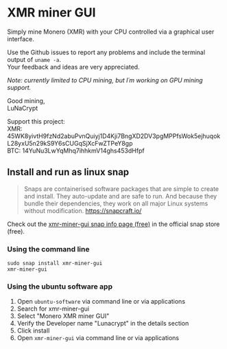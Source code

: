 # XMR miner GUI
Simply mine Monero (XMR) with your CPU controlled via a graphical user interface.

Use the Github issues to report any problems and include the terminal output of `uname -a`.  
Your feedback and ideas are very appreciated.

*Note: currently limited to CPU mining, but I´m working on GPU mining support.*

Good mining,  
LuNaCrypt


Support this project:  
XMR: 45WK8yivtH9fzNd2abuPvnQuiyj1D4Kji7BngXD2DV3pgMPPfsWok5ejhuqokL28yxU5n29kS9Y6sCUGqSjXcFwZTPeY8gp  
BTC: 14YuNu3LwYqMhq7ihhkmV14ghs453dHfpf

## Install and run as linux snap

> Snaps are containerised software packages that are simple to create and install. They auto-update and are safe to run. And because they bundle their dependencies, they work on all major Linux systems without modification.
> https://snapcraft.io/

Check out the [xmr-miner-gui snap info page (free)](https://snapcraft.io/xmr-miner-gui) in the official snap store (free).

### Using the command line
    sudo snap install xmr-miner-gui
    xmr-miner-gui

### Using the ubuntu software app

1. Open `ubuntu-software` via command line or via applications
2. Search for xmr-miner-gui
3. Select "Monero XMR miner GUI"
4. Verify the Developer name "Lunacrypt" in the details section
5. Click install
6. Open `xmr-miner-gui` via command line or via applications
